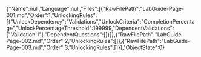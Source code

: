 {"Name":null,"Language":null,"Files":[{"RawFilePath":"LabGuide-Page-001.md","Order":1,"UnlockingRules":[{"UnlockDependency":"Validations","UnlockCriteria":"CompletionPercentage","UnlockPercentageThreshold":199999,"DependentValidations":["Validation 1"],"DependentQuestions":[]}]},{"RawFilePath":"LabGuide-Page-002.md","Order":2,"UnlockingRules":[]},{"RawFilePath":"LabGuide-Page-003.md","Order":3,"UnlockingRules":[]}],"ObjectState":0}